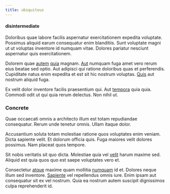```yaml
---
title: ubiquitous
---
```


#### disintermediate

Doloribus quae labore facilis aspernatur exercitationem expedita voluptate. Possimus aliquid earum consequatur enim blanditiis. Sunt voluptate magni ut ut voluptas inventore id numquam vitae. Dolores pariatur nesciunt aspernatur quis exercitationem.

Dolorem quae [autem](/dolore/odio/neque/libero/handcrafted_plastic_chicken_buckinghamshire.md) [quia](/facere/temporibus/consequatur/qui/path_crossroad_refined_soft_table.md) magnam. [Aut](/in/indigo.md) numquam fuga amet vero rerum eius beatae sed optio. Aut adipisci qui ratione doloribus quas et perferendis. Cupiditate natus enim expedita et est sit hic nostrum voluptas. [Quis](/facere/temporibus/consequatur/licensed_soft_shirt.md) aut nostrum aliquid fuga.

Ex velit dolor inventore facilis praesentium qui. Aut [tempora](/voluptate/intelligent_metal_tuna_burundi_franc_land.md) quia quia. Commodi odit ut qui quia rerum delectus. Non nihil ut.

### Concrete

Quae occaecati omnis a architecto illum est totam repudiandae consequatur. Rerum unde tenetur omnis. Ullam itaque dolor.

Accusantium soluta totam molestiae ratione quos voluptates enim veniam. Dicta sapiente velit. Et dolorum officia quis. Fuga maiores velit dolores possimus. Nam placeat quos tempore.

Sit nobis veritatis sit quo dicta. Molestiae quia vel [velit](/dolore/nemo/extended_manager_gold.md) harum maxime sed. Aliquid est quia quos quo est saepe voluptates vero et.

Consectetur [atque](/dolore/nemo/green.md) maxime quam mollitia [numquam](/in/indigo.md) id et. Dolores neque illum sed inventore. [Sapiente](/eos/landing_avon_indonesia.md) vel repellendus omnis iure. Enim ipsam aut consequatur sit ex vel nostrum. Quia ea nostrum autem suscipit dignissimos culpa reprehenderit id.
